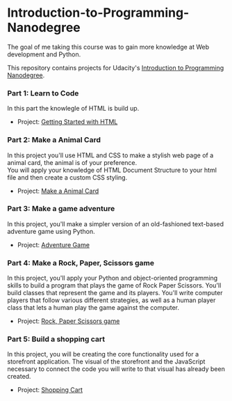 # Introduction-to-Programming-Nanodegree

The goal of me taking this course was to gain more knowledge at Web development and Python.

This repository contains projects for Udacity's [Introduction to Programming Nanodegree](https://www.udacity.com/course/intro-to-programming-nanodegree--nd000).

### Part 1: Learn to Code
In this part the knowlegle of HTML is build up.

- Project: [Getting Started with HTML](https://rawcdn.githack.com/Photon-einstein/Udacity_Introduction_to_Programming/b5f451ed782c50d8f9a5ceb0a746c7f6bad7ea55/1-HTML/notes.html)

### Part 2: Make a Animal Card
In this project you'll use HTML and CSS to make a stylish web page of a animal card, the animal is of your preference.   
You will apply your knowledge of HTML Document Structure to your html file and then create a custom CSS styling.

- Project: [Make a Animal Card](https://rawcdn.githack.com/Photon-einstein/Udacity_Introduction_to_Programming/62034c95562a2d4d20bd8ccaab284f61845e93c5/2-Animal_card_project/card.html)

### Part 3: Make a game adventure

In this project, you'll make a simpler version of an old-fashioned text-based adventure game using Python.

- Project: [Adventure Game](https://github.com/Photon-einstein/Udacity_Introduction_to_Programming/tree/main/3-Adventure_Game_Python_I)

### Part 4: Make a Rock, Paper, Scissors game

In this project, you'll apply your Python and object-oriented programming skills to build a program that plays the game of Rock Paper Scissors. You'll build classes that represent the game and its players. You'll write computer players that follow various different strategies, as well as a human player class that lets a human play the game against the computer.

- Project: [Rock, Paper Scissors game](https://github.com/Photon-einstein/Udacity_Introduction_to_Programming/tree/main/4-Rock_Paper_Scissors_Python_II)

### Part 5: Build a shopping cart

In this project, you will be creating the core functionality used for a storefront application. The visual of the storefront and the JavaScript necessary to connect the code you will write to that visual has already been created.

- Project: [Shopping Cart](https://github.com/Photon-einstein/Udacity_Introduction_to_Programming/tree/main/5-Building_shopping_cart_Javascript)

